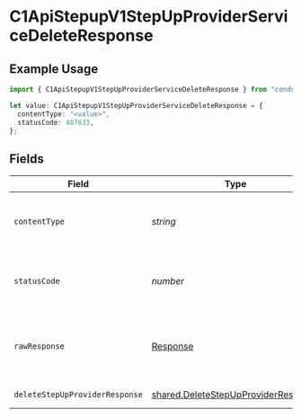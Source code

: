 # C1ApiStepupV1StepUpProviderServiceDeleteResponse

## Example Usage

```typescript
import { C1ApiStepupV1StepUpProviderServiceDeleteResponse } from "conductorone-sdk-typescript/sdk/models/operations";

let value: C1ApiStepupV1StepUpProviderServiceDeleteResponse = {
  contentType: "<value>",
  statusCode: 487633,
};
```

## Fields

| Field                                                                                             | Type                                                                                              | Required                                                                                          | Description                                                                                       |
| ------------------------------------------------------------------------------------------------- | ------------------------------------------------------------------------------------------------- | ------------------------------------------------------------------------------------------------- | ------------------------------------------------------------------------------------------------- |
| `contentType`                                                                                     | *string*                                                                                          | :heavy_check_mark:                                                                                | HTTP response content type for this operation                                                     |
| `statusCode`                                                                                      | *number*                                                                                          | :heavy_check_mark:                                                                                | HTTP response status code for this operation                                                      |
| `rawResponse`                                                                                     | [Response](https://developer.mozilla.org/en-US/docs/Web/API/Response)                             | :heavy_check_mark:                                                                                | Raw HTTP response; suitable for custom response parsing                                           |
| `deleteStepUpProviderResponse`                                                                    | [shared.DeleteStepUpProviderResponse](../../../sdk/models/shared/deletestepupproviderresponse.md) | :heavy_minus_sign:                                                                                | Successful response                                                                               |